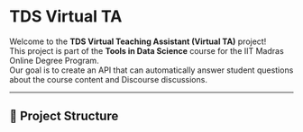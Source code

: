 # TDS Virtual TA

Welcome to the **TDS Virtual Teaching Assistant (Virtual TA)** project!  
This project is part of the **Tools in Data Science** course for the IIT Madras Online Degree Program.  
Our goal is to create an API that can automatically answer student questions about the course content and Discourse discussions.

---

## 📂 Project Structure


